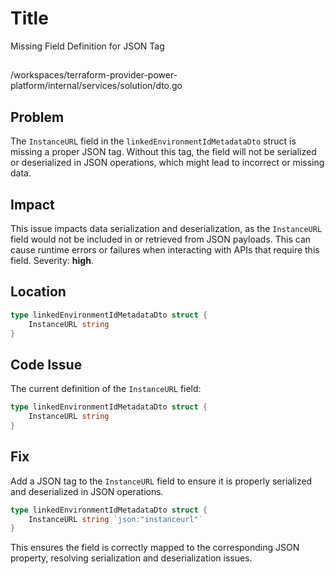 # Title

Missing Field Definition for JSON Tag 

##

/workspaces/terraform-provider-power-platform/internal/services/solution/dto.go

## Problem

The `InstanceURL` field in the `linkedEnvironmentIdMetadataDto` struct is missing a proper JSON tag. Without this tag, the field will not be serialized or deserialized in JSON operations, which might lead to incorrect or missing data.

## Impact

This issue impacts data serialization and deserialization, as the `InstanceURL` field would not be included in or retrieved from JSON payloads. This can cause runtime errors or failures when interacting with APIs that require this field. Severity: **high**.

## Location

```go
type linkedEnvironmentIdMetadataDto struct {
	InstanceURL string
}
```

## Code Issue

The current definition of the `InstanceURL` field:

```go
type linkedEnvironmentIdMetadataDto struct {
	InstanceURL string
}
```

## Fix

Add a JSON tag to the `InstanceURL` field to ensure it is properly serialized and deserialized in JSON operations.

```go
type linkedEnvironmentIdMetadataDto struct {
	InstanceURL string `json:"instanceurl"`
}
```

This ensures the field is correctly mapped to the corresponding JSON property, resolving serialization and deserialization issues.
